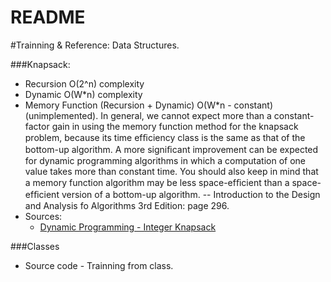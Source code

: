 # README #

#Trainning & Reference: Data Structures.

###Knapsack: 
- Recursion O(2^n) complexity
- Dynamic O(W*n) complexity
- Memory Function (Recursion + Dynamic) O(W*n - constant) (unimplemented). In general, we cannot expect more than a constant-factor gain in using the memory function method for the knapsack problem, because its time efﬁciency class is the same as that of the bottom-up algorithm. A more signiﬁcant improvement can be expected for dynamic programming algorithms in which a computation of one value takes more than constant time. You should also keep in mind that a memory function algorithm may be less space-efﬁcient than a space-efﬁcient version of a bottom-up algorithm. -- Introduction to the Design and Analysis fo Algorithms 3rd Edition: page 296.
- Sources:
   - [Dynamic Programming - Integer Knapsack](https://web.cs.ship.edu/~tbriggs/dynamic/index.html)

###Classes
- Source code - Trainning from class.
